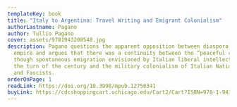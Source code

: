 ```yaml
---
templateKey: book
title: "Italy to Argentina: Travel Writing and Emigrant Colonialism"
authorLastname: Pagano
author: Tullio Pagano
cover: assets/9781943208548.jpg
description: Pagano questions the apparent opposition between diaspora and
  empire and argues that there was a continuity between the “peaceful conquest”
  though spontaneous emigration envisioned by Italian liberal intellectuals at
  the turn of the century and the military colonialism of Italian Nationalists
  and Fascists.
orderOnPage: 1
readLink: https://doi.org/10.3998/mpub.12758341
buyLink: https://cdcshoppingcart.uchicago.edu/Cart2/Cart?ISBN=978-1-943208-54-8&PRESS=amherst
---
```

